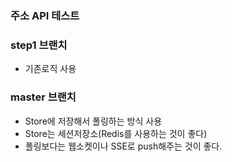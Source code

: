 ### 주소 API 테스트

### step1 브랜치
- 기존로직 사용

### master 브랜치
- Store에 저장해서 폴링하는 방식 사용
- Store는 세션저장소(Redis를 사용하는 것이 좋다)
- 폴링보다는 웹소켓이나 SSE로 push해주는 것이 좋다.